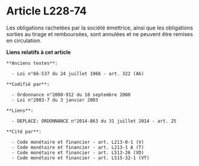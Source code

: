 # Article L228-74

Les obligations rachetées par la société émettrice, ainsi que les obligations sorties au tirage et remboursées, sont annulées
et ne peuvent être remises en circulation.

**Liens relatifs à cet article**

	**Anciens textes**:

	  - Loi n°66-537 du 24 juillet 1966 - art. 322 (Ab)

	**Codifié par**:

	  - Ordonnance n°2000-912 du 18 septembre 2000
	  - Loi n°2003-7 du 3 janvier 2003

	**Liens**:

	  - DEPLACE: ORDONNANCE n°2014-863 du 31 juillet 2014 - art. 25

	**Cité par**:

	  - Code monétaire et financier - art. L213-0-1 (V)
	  - Code monétaire et financier - art. L213-1 A (T)
	  - Code monétaire et financier - art. L513-26 (VD)
	  - Code monétaire et financier - art. L515-32-1 (VT)
